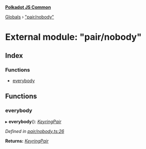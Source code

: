 **[Polkadot JS Common](../README.md)**

[Globals](../globals.md) › ["pair/nobody"](_pair_nobody_.md)

# External module: "pair/nobody"

## Index

### Functions

* [everybody](_pair_nobody_.md#everybody)

## Functions

###  everybody

▸ **everybody**(): *[KeyringPair](../interfaces/_types_.keyringpair.md)*

*Defined in [pair/nobody.ts:26](https://github.com/polkadot-js/common/blob/a1c2f03/packages/keyring/src/pair/nobody.ts#L26)*

**Returns:** *[KeyringPair](../interfaces/_types_.keyringpair.md)*